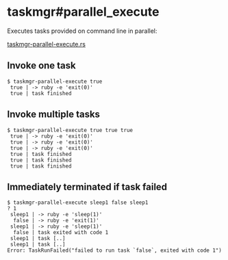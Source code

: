 # taskmgr#parallel_execute

Executes tasks provided on command line in parallel:

[taskmgr-parallel-execute.rs](./taskmgr-parallel-execute.rs)

## Invoke one task

```console
$ taskmgr-parallel-execute true
 true | -> ruby -e 'exit(0)'
 true | task finished

```

## Invoke multiple tasks

```console
$ taskmgr-parallel-execute true true true
 true | -> ruby -e 'exit(0)'
 true | -> ruby -e 'exit(0)'
 true | -> ruby -e 'exit(0)'
 true | task finished
 true | task finished
 true | task finished

```

## Immediately terminated if task failed

```console
$ taskmgr-parallel-execute sleep1 false sleep1
? 1
 sleep1 | -> ruby -e 'sleep(1)'
  false | -> ruby -e 'exit(1)'
 sleep1 | -> ruby -e 'sleep(1)'
  false | task exited with code 1
 sleep1 | task [..]
 sleep1 | task [..]
Error: TaskRunFailed("failed to run task `false`, exited with code 1")

```
